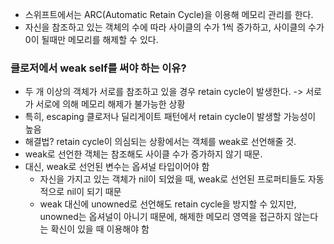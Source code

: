 - 스위프트에서는 ARC(Automatic Retain Cycle)을 이용해 메모리 관리를 한다.
- 자신을 참조하고 있는 객체의 수에 따라 사이클의 수가 1씩 증가하고, 사이클의 수가 0이 될때만 메모리를 해제할 수 있다.

### 클로저에서 weak self를 써야 하는 이유?
- 두 개 이상의 객체가 서로를 참조하고 있을 경우 retain cycle이 발생한다. -> 서로가 서로에 의해 메모리 해제가 불가능한 상황
- 특히, escaping 클로저나 딜리게이트 패턴에서 retain cycle이 발생할 가능성이 높음
- 해결법? retain cycle이 의심되는 상황에서는 객체를 weak로 선언해줄 것.
- weak로 선언한 객체는 참조해도 사이클 수가 증가하지 않기 때문.
- 대신, weak로 선언된 변수는 옵셔널 타입이어야 함
    - 자신을 가지고 있는 객체가 nil이 되었을 때, weak로 선언된 프로퍼티들도 자동적으로 nil이 되기 때문
    - 	weak 대신에 unowned로 선언해도 retain cycle을 방지할 수 있지만, unowned는 옵셔널이 아니기 때문에, 해제한 메모리 영역을 접근하지 않는다는 확신이 있을 때 이용해야 함
